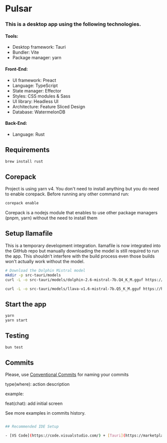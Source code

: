 # Pulsar

### This is a desktop app using the following technologies.

#### Tools:

- Desktop framework: Tauri
- Bundler: Vite
- Package manager: yarn

#### Front-End:

- UI framework: Preact
- Language: TypeScript
- State manager: Effector
- Styles: CSS modules & Sass
- UI library: Headless UI
- Architecture: Feature Sliced Design
- Database: WatermelonDB

#### Back-End:

- Language: Rust

## Requirements

```bash
brew install rust
```

## Corepack

Project is using yarn v4. You don't need to install anything but you do need to enable corepack. Before running any other command run:

```bash
corepack enable
```

Corepack is a nodejs module that enables to use other package managers (pnpm, yarn) without the need to install them

## Setup llamafile

This is a temporary development integration. llamafile is now integrated into the GitHub repo but manually downloading the model is still required to run the app. This shouldn't interfere with the build process even those builds won't actually work without the model.

```bash
# Download the Dolphin Mistral model
mkdir -p src-tauri/models
curl -L -o src-tauri/models/dolphin-2.6-mistral-7b.Q4_K_M.gguf https://huggingface.co/TheBloke/dolphin-2.6-mistral-7B-GGUF/resolve/main/dolphin-2.6-mistral-7b.Q4_K_M.gguf

curl -L -o src-tauri/models/llava-v1.6-mistral-7b.Q5_K_M.gguf https://huggingface.co/cjpais/llava-1.6-mistral-7b-gguf/resolve/main/llava-v1.6-mistral-7b.Q5_K_M.gguf
```

## Start the app

```bash
yarn
yarn start
```

## Testing

```bash
bun test
```

## Commits

Please, use [Conventional Commits](https://www.conventionalcommits.org/en/v1.0.0/#summary) for naming your commits

type(where): action description

example:

feat(chat): add initial screen

See more examples in commits history.

```bash

## Recommended IDE Setup

- [VS Code](https://code.visualstudio.com/) + [Tauri](https://marketplace.visualstudio.com/items?itemName=tauri-apps.tauri-vscode) + [rust-analyzer](https://marketplace.visualstudio.com/items?itemName=rust-lang.rust-analyzer)

